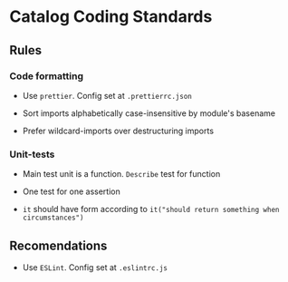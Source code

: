 # Catalog Coding Standards

## Rules

### Code formatting

* Use `prettier`. Config set at `.prettierrc.json`

* Sort imports alphabetically case-insensitive by module's basename

* Prefer wildcard-imports over destructuring imports

### Unit-tests

  * Main test unit is a function. `Describe` test for function

  * One test for one assertion

  * `it` should have form according to `it("should return something when circumstances")`

## Recomendations

* Use `ESLint`. Config set at `.eslintrc.js`

